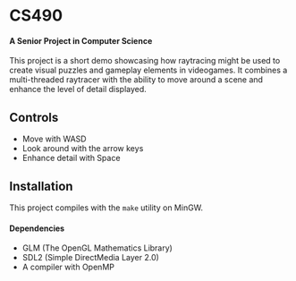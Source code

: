 # CS490
#### A Senior Project in Computer Science

This project is a short demo showcasing how raytracing might be used to create visual puzzles and gameplay elements in videogames. It combines a multi-threaded raytracer with the ability to move around a scene and enhance the level of detail displayed.

## Controls
- Move with WASD
- Look around with the arrow keys
- Enhance detail with Space

## Installation
This project compiles with the `make` utility on MinGW.
#### Dependencies
- GLM (The OpenGL Mathematics Library)
- SDL2 (Simple DirectMedia Layer 2.0)
- A compiler with OpenMP
